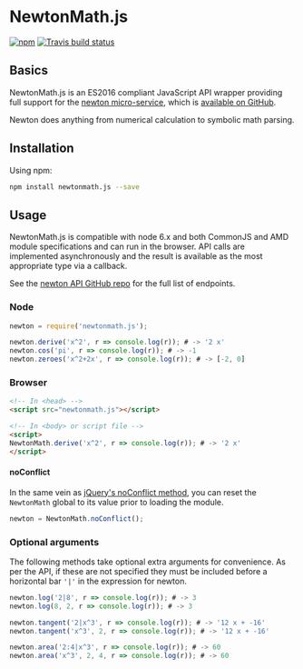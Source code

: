 # NewtonMath.js

[![npm](https://img.shields.io/npm/v/newtonmath.js.svg)](https://www.npmjs.com/package/newtonmath.js)
[![Travis build status](https://travis-ci.org/benpryke/NewtonMath.js.svg?branch=master)](https://travis-ci.org/benpryke/NewtonMath.js)

## Basics

NewtonMath.js is an ES2016 compliant JavaScript API wrapper providing full support for the [newton micro-service](https://newton.now.sh), which is [available on GitHub](https://github.com/aunyks/newton-api).

Newton does anything from numerical calculation to symbolic math parsing.

## Installation

Using npm:

```sh
npm install newtonmath.js --save
```

## Usage

NewtonMath.js is compatible with node 6.x and both CommonJS and AMD module specifications and can run in the browser. API calls are implemented asynchronously and the result is available as the most appropriate type via a callback.

See the [newton API GitHub repo](https://github.com/aunyks/newton-api) for the full list of endpoints.

### Node

```JavaScript
newton = require('newtonmath.js');

newton.derive('x^2', r => console.log(r)); # -> '2 x'
newton.cos('pi', r => console.log(r)); # -> -1
newton.zeroes('x^2+2x', r => console.log(r)); # -> [-2, 0]
```

### Browser

```html
<!-- In <head> -->
<script src="newtonmath.js"></script>

<!-- In <body> or script file -->
<script>
NewtonMath.derive('x^2', r => console.log(r)); # -> '2 x'
</script>
```

#### noConflict

In the same vein as [jQuery's noConflict method](https://api.jquery.com/jquery.noconflict/), you can reset the `NewtonMath` global to its value prior to loading the module.

```JavaScript
newton = NewtonMath.noConflict();
```


### Optional arguments
The following methods take optional extra arguments for convenience. As per the API, if these are not specified they must be included before a horizontal bar `'|'` in the expression for newton.

```JavaScript
newton.log('2|8', r => console.log(r)); # -> 3
newton.log(8, 2, r => console.log(r)); # -> 3

newton.tangent('2|x^3', r => console.log(r)); # -> '12 x + -16'
newton.tangent('x^3', 2, r => console.log(r)); # -> '12 x + -16'

newton.area('2:4|x^3', r => console.log(r)); # -> 60
newton.area('x^3', 2, 4, r => console.log(r)); # -> 60
```